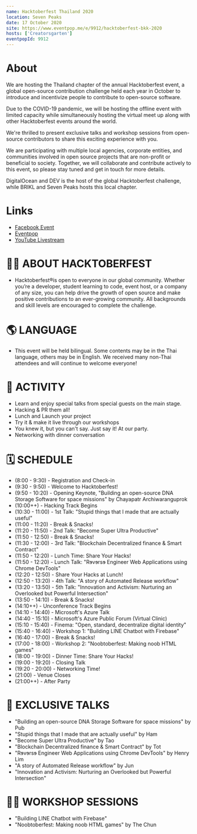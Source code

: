 ```yaml
---
name: Hacktoberfest Thailand 2020
location: Seven Peaks
date: 17 October 2020
site: https://www.eventpop.me/e/9912/hacktoberfest-bkk-2020
hosts: ['Creatorsgarten']
eventpopId: 9912
---
```


# About

We are hosting the Thailand chapter of the annual Hacktoberfest event, a global open-source contribution challenge held each year in October to introduce and incentivize people to contribute to open-source software.

Due to the COVID-19 pandemic, we will be hosting the offline event with limited capacity while simultaneously hosting the virtual meet up along with other Hacktoberfest events around the world.

We're thrilled to present exclusive talks and workshop sessions from open-source contributors to share this exciting experience with you.

We are participating with multiple local agencies, corporate entities, and communities involved in open source projects that are non-profit or beneficial to society. Together, we will collaborate and contribute actively to this event, so please stay tuned and get in touch for more details.

DigitalOcean and DEV is the host of the global Hacktoberfest challenge, while BRIKL and Seven Peaks hosts this local chapter.

# Links

- [Facebook Event](https://www.facebook.com/events/1033263830421330/)
- [Eventpop](https://www.eventpop.me/e/9912/hacktoberfest-bkk-2020)
- [YouTube Livestream](https://www.youtube.com/watch?v=UthGMwPrGMM)

# 👨‍💻 ABOUT HACKTOBERFEST

- Hacktoberfest®is open to everyone in our global community. Whether you’re a developer, student learning to code, event host, or a company of any size, you can help drive the growth of open source and make positive contributions to an ever-growing community. All backgrounds and skill levels are encouraged to complete the challenge.

# 🌎 LANGUAGE

- This event will be held bilingual. Some contents may be in the Thai language, others may be in English. We received many non-Thai attendees and will continue to welcome everyone!

# 🎃 ACTIVITY

- Learn and enjoy special talks from special guests on the main stage.
- Hacking & PR them all!
- Lunch and Launch your project
- Try it & make it live through our workshops
- You knew it, but you can't say. Just say it! At our party.
- Networking with dinner conversation

# 🗓 SCHEDULE

- (8:00 - 9:30) - Registration and Check-in
- (9:30 - 9:50) - Welcome to Hacktoberfest!
- (9:50 - 10:20) - Opening Keynote, "Building an open-source DNA Storage Software for space missions" by Chayapatr Archiwaranguprok
- (10:00++) - Hacking Track Begins
- (10:30 - 11:00) - 1st Talk: "Stupid things that I made that are actually useful"
- (11:00 - 11:20) - Break & Snacks!
- (11:20 - 11:50) - 2nd Talk: "Become Super Ultra Productive"
- (11:50 - 12:50) - Break & Snacks!
- (11:30 - 12:00) - 3rd Talk: "Blockchain Decentralized finance & Smart Contract"
- (11:50 - 12:20) - Lunch Time: Share Your Hacks!
- (11:50 - 12:20) - Lunch Talk: "Rɘvɘrsɘ Engineer Web Applications using Chrome DevTools"
- (12:20 - 12:50) - Share Your Hacks at Lunch!
- (12:50 - 13:20) - 4th Talk: "A story of Automated Release workflow"
- (13:20 - 13:50) - 5th Talk: "Innovation and Activism: Nurturing an Overlooked but Powerful Intersection"
- (13:50 - 14:10) - Break & Snacks!
- (14:10++) - Unconference Track Begins
- (14:10 - 14:40) - Microsoft's Azure Talk
- (14:40 - 15:10) - Microsoft's Azure Public Forum (Virtual Clinic)
- (15:10 - 15:40) - Finema: "Open, standard, decentralize digital identity"
- (15:40 - 16:40) - Workshop 1: "Building LINE Chatbot with Firebase"
- (16:40 - 17:00) - Break & Snacks!
- (17:00 - 18:00) - Workshop 2: "Noobtoberfest: Making noob HTML games"
- (18:00 - 19:00) - Dinner Time: Share Your Hacks!
- (19:00 - 19:20) - Closing Talk
- (19:20 - 20:00) - Networking Time!
- (21:00) - Venue Closes
- (21:00++) - After Party

# 🎤 EXCLUSIVE TALKS

- "Building an open-source DNA Storage Software for space missions" by Pub
- "Stupid things that I made that are actually useful" by Ham
- "Become Super Ultra Productive" by Tao
- "Blockchain Decentralized finance & Smart Contract" by Tot
- "Rɘvɘrsɘ Engineer Web Applications using Chrome DevTools" by Henry Lim
- "A story of Automated Release workflow" by Jun
- "Innovation and Activism: Nurturing an Overlooked but Powerful Intersection"

# 👨‍🔬 WORKSHOP SESSIONS

- "Building LINE Chatbot with Firebase"
- "Noobtoberfest: Making noob HTML games" by The Chun

